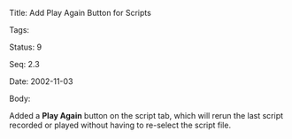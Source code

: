 Title:  Add Play Again Button for Scripts

Tags:   

Status: 9

Seq:    2.3

Date:   2002-11-03

Body:

Added a <b>Play Again</b> button on the script tab, which will rerun the last script recorded or played without having to re-select the script file.
